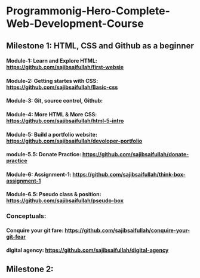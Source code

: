# Programmonig-Hero-Complete-Web-Development-Course

## Milestone 1: HTML, CSS and Github as a beginner
#### Module-1: Learn and Explore HTML: https://github.com/sajibsaifullah/first-websie
#### Module-2: Getting startes with CSS: https://github.com/sajibsaifullah/Basic-css
#### Module-3: Git, source control, Github:
#### Module-4: More HTML & More CSS: https://github.com/sajibsaifullah/html-5-intro
#### Module-5: Build a portfolio website: https://github.com/sajibsaifullah/devoloper-portfolio
#### module-5.5: Donate Practice: https://github.com/sajibsaifullah/donate-practice
#### Module-6: Assignment-1: https://github.com/sajibsaifullah/think-box-assignment-1
#### Module-6.5: Pseudo class & position: https://github.com/sajibsaifullah/pseudo-box
### Conceptuals:
#### Conquire your git fare: https://github.com/sajibsaifullah/conquire-your-git-fear
#### digital agency: https://github.com/sajibsaifullah/digital-agency

## Milestone 2: 
